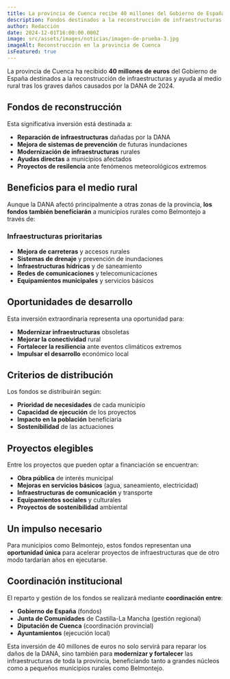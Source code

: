```yaml
---
title: La provincia de Cuenca recibe 40 millones del Gobierno de España para la reconstrucción tras la DANA de 2024
description: Fondos destinados a la reconstrucción de infraestructuras y ayuda al medio rural tras los estragos de la DANA. Una oportunidad para mejorar las infraestructuras de municipios como Belmontejo.
author: Redacción
date: 2024-12-01T16:00:00.000Z
image: src/assets/images/noticias/imagen-de-prueba-3.jpg
imageAlt: Reconstrucción en la provincia de Cuenca
isFeatured: true
---
```


La provincia de Cuenca ha recibido **40 millones de euros** del Gobierno de España destinados a la reconstrucción de infraestructuras y ayuda al medio rural tras los graves daños causados por la DANA de 2024.

## Fondos de reconstrucción

Esta significativa inversión está destinada a:

- **Reparación de infraestructuras** dañadas por la DANA
- **Mejora de sistemas de prevención** de futuras inundaciones
- **Modernización de infraestructuras** rurales
- **Ayudas directas** a municipios afectados
- **Proyectos de resilencia** ante fenómenos meteorológicos extremos

## Beneficios para el medio rural

Aunque la DANA afectó principalmente a otras zonas de la provincia, **los fondos también beneficiarán** a municipios rurales como Belmontejo a través de:

### Infraestructuras prioritarias

- **Mejora de carreteras** y accesos rurales
- **Sistemas de drenaje** y prevención de inundaciones
- **Infraestructuras hídricas** y de saneamiento
- **Redes de comunicaciones** y telecomunicaciones
- **Equipamientos municipales** y servicios básicos

## Oportunidades de desarrollo

Esta inversión extraordinaria representa una oportunidad para:

- **Modernizar infraestructuras** obsoletas
- **Mejorar la conectividad** rural
- **Fortalecer la resiliencia** ante eventos climáticos extremos
- **Impulsar el desarrollo** económico local

## Criterios de distribución

Los fondos se distribuirán según:

- **Prioridad de necesidades** de cada municipio
- **Capacidad de ejecución** de los proyectos
- **Impacto en la población** beneficiaria
- **Sostenibilidad** de las actuaciones

## Proyectos elegibles

Entre los proyectos que pueden optar a financiación se encuentran:

- **Obra pública** de interés municipal
- **Mejoras en servicios básicos** (agua, saneamiento, electricidad)
- **Infraestructuras de comunicación** y transporte
- **Equipamientos sociales** y culturales
- **Proyectos de sostenibilidad** ambiental

## Un impulso necesario

Para municipios como Belmontejo, estos fondos representan una **oportunidad única** para acelerar proyectos de infraestructuras que de otro modo tardarían años en ejecutarse.

## Coordinación institucional

El reparto y gestión de los fondos se realizará mediante **coordinación entre**:

- **Gobierno de España** (fondos)
- **Junta de Comunidades** de Castilla-La Mancha (gestión regional)
- **Diputación de Cuenca** (coordinación provincial)
- **Ayuntamientos** (ejecución local)

Esta inversión de 40 millones de euros no solo servirá para reparar los daños de la DANA, sino también para **modernizar y fortalecer** las infraestructuras de toda la provincia, beneficiando tanto a grandes núcleos como a pequeños municipios rurales como Belmontejo.
